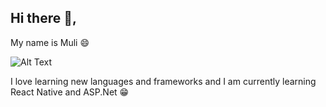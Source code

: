 ## Hi there  👋, 
My name is Muli 😄


![Alt Text](https://media.giphy.com/media/LHZyixOnHwDDy/giphy.gif)


I love learning new languages and frameworks and I am currently learning React Native and ASP.Net 😁
